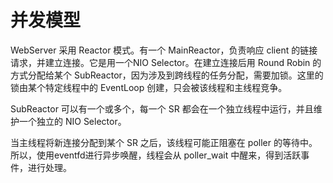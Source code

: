 # 并发模型

WebServer 采用 Reactor 模式。有一个 MainReactor，负责响应 client 的链接请求，并建立连接。它是用一个NIO Selector。在建立连接后用 Round Robin 的方式分配给某个 SubReactor，因为涉及到跨线程的任务分配，需要加锁。这里的锁由某个特定线程中的 EventLoop 创建，只会被该线程和主线程竞争。



SubReactor 可以有一个或多个，每一个 SR 都会在一个独立线程中运行，并且维护一个独立的 NIO Selector。



当主线程将新连接分配到某个 SR 之后，该线程可能正阻塞在 poller 的等待中。所以，使用eventfd进行异步唤醒，线程会从 poller_wait 中醒来，得到活跃事件，进行处理。